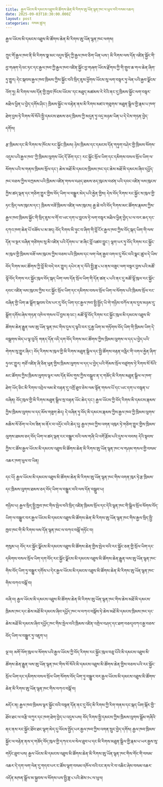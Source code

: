 ```yaml
---
title: རྒྱལ་ཡོངས་མི་དམངས་འཐུས་མི་ཚོགས་ཆེན་མི་རིགས་ཨུ་ཡོན་ལྷན་ཁང་ལ་ཕུལ་བའི་བསམ་འཆར།
date: 2025-09-03T18:30:00.000Z
layout: post
categories: བསམ་ཚུལ།
---
```


རྒྱལ་ཡོངས་མི་དམངས་འཐུས་མི་ཚོགས་ཆེན་མི་རིགས་ཨུ་ཡོན་ལྷན་ཁང་ལགས། 

ཀྲུང་གོ་རྒྱལ་ཁབ་ནི་མི་རིགས་སྣ་མང་འདུས་སྡོད་ཀྱི་རྒྱལ་ཁབ་ཅིག་ཡིན་པས་། མི་རིགས་ལས་དོན་འཛིན་སྐྱོང་གི་བྱ་གཞག་དེའང་ཏང་དང་རྒྱལ་ཁབ་ཀྱི་རྒྱལ་ཁབ་འཛིན་སྐྱོང་བྱ་གཞག་ཡོངས་རྫོགས་ཀྱི་གི་གྲུབ་ཆ་གལ་ཆེན་ཞིག་ཏུ་གྱུར། དེང་སྐབས་རྒྱལ་ཁབ་ཁྲིམས་ཀྱིས་སྐྱོང་བའི་སྲིད་ཇུས་ཕྱོགས་ཡོངས་སུ་ལག་བསྟར་ཏུ་ལེན་པའི་རྒྱབ་ལྗོངས་འོག་ཏུ། མི་རིགས་ལས་དོན་གྱི་ཁྱབ་ཁོངས་ཡོངས་་དང་མཐུད་མཚམས་རེ་རེའི་ནང་དུ་ཁྲིམས་སྐྱོང་ལག་བསྟར་མཐིལ་ཕྱིན་པ་བྱེད་དགོས་ཤིང་། ཁྲིམས་སྐྱོང་ལ་བརྟེན་ནས་མི་རིགས་མཛའ་གཅུགས་་མཐུན་སྒྲིལ་གྱི་རྣམ་པ་ཁག་ཐེག་བྱས་ཏེ་རིགས་སོ་སོའི་སྤྱི་དམངས་ཐམས་ཅད་ཁྲིམས་ཀྱི་མདུན་ཏུ་འདྲ་མཉམ་ཡིན་པ་དེ་ངེས་གཏན་བྱེད་དགོས། 

རྩ་ཁྲིམས་དང་མི་རིགས་ས་ཁོངས་རང་སྐྱོང་ཁྲིམས། ཉེས་ཁྲིམས་དང་དམངས་དོན་གཏུག་བཤེར་གྱི་ཁྲིམས་སོགས་འདུས་པའི་རྒྱལ་ཁབ་་ཀྱི་ཁྲིམས་ལུགས་ཡོད་དོ་ཅོག་དང་། རང་སྐྱོང་སྲོལ་ཡིག་དང་དམིགས་བསལ་སྲོལ་ཡིག་ལ་སོགས་པའི་ས་གནས་ཁྲིམས་སྲོལ་དང་། ཆེས་མཐོ་མི་དམངས་ཁྲིམས་ཁང་དང་ཆེས་མཐོ་མི་དམངས་ཞིབ་དཔྱོད་ཁང་བཅས་ཀྱིས་བཀྲམས་པའི་ཁྲིམས་འཛིན་གསལ་བཤད་ཐམས་ཅད་ཁུངས་བཙན་པའི་དབང་འཛིན་ལས་ཁུངས་ཀྱིས་ཚད་ལྡན་དང་གཅིག་གྱུར་གྱིས་བོད་ཡིག་ལ་བསྒྱུར་མེད་པའི་རྐྱེན་གྱིས། དེས་བོད་རིགས་རང་སྐྱོང་ས་ཁུལ་གྱི་ཏང་སྲིད་ལས་ཁུངས་དང་། ཁྲིམས་བཟོ་ཁྲིམས་འཛིན་ལས་ཁུངས། རྒྱ་ཆེ་བའི་བོད་རིགས་མང་ཚོགས་རྣམས་ཀྱིས་རྒྱལ་ཁབ་ཁྲིམས་སྐྱོང་གི་སྲིད་ཇུས་ལ་གོ་བ་ཡང་དག་པ་བླངས་ཏེ་ལག་བསྟར་མཐིལ་ཕྱིན་བྱེད་པ་ལ་བར་ཆད་དང་དཀའ་ཁག་ཆེན་པོ་བཟོས་པ་མ་ཟད། བོད་རིགས་མི་ཉུང་བ་ཞིག་གི་བློ་ངོར་རྒྱལ་ཁབ་ཀྱིས་བོད་སྐད་ཡིག་གི་ལས་དོན་ལ་སྔར་བཞིན་གཙིགས་སུ་མི་འཛིན་པའི་དོགས་པ་་ཟ་ཞིང་བློ་འཚབ་བྱུང་། ལྷག་པར་ཏུ་བོད་རིགས་རང་སྐྱོང་ས་ཁུལ་གྱི་ཁྲིམས་བཟོ་ལས་ཁུངས་ཀྱིས་བཅས་པའི་ཁྲིམས་དང་ལག་ལེན་རྒྱབ་འགལ་དུ་སོང་བའི་སྣང་ཚུལ་དེ་ཡིས་བོད་རིགས་མང་ཚོགས་ཀྱི་བློ་མི་བདེ་བར་གྱུར། དཔེར་ན་ད་ལོའི་སྤྱི་ཟླ་༨་པ་ནས་བཟུང་ལག་བསྟར་བྱས་པའི་མཚོ་ལྷོ་བོད་རིགས་རང་སྐྱོང་ཁུལ་བོད་སྐད་ཡིག་ལས་དོན་སྲོལ་ཡིག་གི་དོན་ཚན་༨་པའི་ནང་དུ་མཚོ་ལྷོ་ཁུལ་རང་སྐྱོང་དབང་འཛིན་ལས་ཁུངས་ཀྱིས་རང་སྐྱོང་སྲོལ་ཡིག་དང་དམིགས་བསལ་སྲོལ་ཡིག་ལ་སོགས་པའི་ཁྲིམས་སྲོལ་རང་བཞིན་གྱི་ཡིག་ཆ་སྒྲོག་སྐབས་ངེས་པར་དུ་བོད་ཡིག་དང་རྒྱལ་ཁབ་སྤྱི་སྤྱོད་ཡི་གེ་གཉིས་བཀོལ་ནས་དུས་མཉམ་དུ་སྒྲོག་དགོས་ཞེས་གཏན་འཁེལ་གསལ་པོ་བྱས་ནའང་། མཚོ་ལྷོ་བོད་རིགས་རང་སྐྱོང་ཁུལ་མི་དམངས་འཐུས་མི་ཚོགས་ཆེན་རྒྱུན་ལས་ཨུ་ཡོན་ལྷན་ཁང་གིས་དུས་ད་ལྟའི་བར་དུ་རྒྱ་ཡིག་མ་གཏོགས་བོད་ཡིག་གི་ཁྲིམས་ཡིག་དེ་བསྒྲགས་མེད་པ་ལྟ་བུའོ། གནད་དོན་འདི་དག་བོད་རིགས་མང་ཚོགས་ཀྱིས་ཁྲིམས་ལུགས་ལ་དད་པ་བྱེད་པའི་གེགས་སུ་གྱུར་ཞིང་། བོད་རིགས་ས་ཁུལ་གྱི་མི་རིགས་མཐུན་སྒྲིལ་དང་སྤྱི་ཚོགས་བརྟན་བརླིང་གི་འགལ་རྐྱེན་ཞིག་ཏུའང་གྱུར། གཙོ་འཛིན་ཞི་ཅིན་ཕུན་གྱིས་ཁྲིམས་ལུགས་ལ་དད་པ་བྱེད་པའི་གོམས་སྲོལ་བཙུགས་ཏེ་རིགས་སོ་སོའི་མང་ཚོགས་ཀྱིས་ཁྲིམས་ལུགས་ལྟར་ལས་དོན་མོས་གུས་ཀྱིས་བསྒྲུབ་ན་ད་གཟོད་མི་རིགས་མཐུན་སྒྲིལ་ལ་ཁག་ཐེག་ཡོད་ཅིང་མི་རིགས་འབྲེལ་ལམ་ཇེ་བརྟན་དུ་འགྲོ་ཐུབ་ཅེས་ལམ་སྟོན་གསལ་པོ་དང་ཡང་དག་པ་བསྟན་པ་བཞིན། བོད་ཁུལ་གྱི་མི་རིགས་མཐུན་སྒྲིལ་སྲ་བརྟན་ཡོང་ཆེད་དང་། རྒྱལ་ཡོངས་ཀྱི་བོད་རིགས་མི་དམངས་རྣམས་ཀྱིས་ཁྲིམས་ལུགས་ལ་དད་མོས་གཟུག་ཆེད། དེ་བཞིན་ཏུ་བོད་མི་དམངས་རྣམས་ཀྱིས་རྒྱལ་ཁབ་ཀྱི་ཁྲིམས་ལུགས་མཆིས་སོ་ཅོག་ལ་ངེས་ཟིན་མ་ནོར་བ་འདྲོང་བའི་ཆེད་དུ། རྒྱལ་ཁབ་ཀྱིས་འགན་འཁུར་ཏེ་གཅིག་གྱུར་གྱིས་ཁྲིམས་ལུགས་ཐམས་ཅད་བོད་ཡིག་ལ་ཚད་ལྡན་ངང་བསྒྱུར་བའི་ལས་གཞི་ཡི་འགོ་རྩོམ་པའི་དུས་ལ་བབས། དེའི་སྟབས་ཀྱིས་ང་ཚོས་རྒྱལ་ཡོངས་མི་དམངས་འཐུས་མི་ཚོགས་ཆེན་མི་རིགས་ཨུ་ཡོན་ལྷན་ཁང་ལ་གཤམ་གསལ་གྱི་བསམ་འཆར་ཁག་ཕུལ་བ་ཡིན། 

དང་པོ། རྒྱལ་ཡོངས་མི་དམངས་འཐུས་མི་ཚོགས་ཆེན་མི་རིགས་ཨུ་ཡོན་ལྷན་ཁང་གིས་འགན་ཁུར་ཏེ་རྩ་ཁྲིམས་དང་ཁྲིམས་ལུགས་ཐམས་ཅད་བོད་ཡིག་ལ་བསྒྱུར་བའི་ལས་དོན་བསྒྲུབ་པ།

གཉིས་པ། རྒྱལ་སྲིད་སྤྱི་ཁྱབ་ཁང་གིས་སྤེལ་བའི་སྲིད་འཛིན་ཁྲིམས་སྲོལ་དང་དེའི་ལྷན་ཁང་གི་སྒྲིལ་སྲོལ་སོགས་བོད་ཡིག་ལ་བསྒྱུར་བར་རྒྱལ་ཡོངས་མི་དམངས་འཐུས་མི་ཚོགས་ཆེན་མི་རིགས་ཨུ་ཡོན་ལྷན་ཁང་གིས་རྒྱལ་སྲིད་སྤྱི་ཁྱབ་ཁང་གི་མི་རིགས་ལས་དོན་ལྷན་ཁང་ལ་བཀའ་བསྒོ་གཏོང་བ། 

གསུམ་པ། བོད་རང་སྐྱོང་ལྗོངས་མི་དམངས་འཐུས་མི་ཚོགས་ཆེན་གྱིས་སྤེལ་བའི་རང་སྐྱོང་ཅན་གྱི་སྲོལ་ཡིག་དང་དམིགས་བསལ་སྲོལ་ཡིག་དག་བོད་རང་སྐྱོང་ལྗོངས་མི་དམངས་འཐུས་མི་ཚོགས་ཆེན་རྒྱུན་ལས་ཨུ་ཡོན་ལྷན་ཁང་གིས་བོད་ཡིག་ཏུ་བསྒྱུར་དགོས་པ་དེར་རྒྱལ་ཡོངས་མི་དམངས་འཐུས་མི་ཚོགས་ཆེན་མི་རིགས་ཨུ་ཡོན་ལྷན་ཁང་གིས་བཀའ་བསྒོ་བ། 

བཞི་བ། རྒྱལ་ཡོངས་མི་དམངས་འཐུས་མི་ཚོགས་ཆེན་མི་རིགས་ཨུ་ཡོན་ལྷན་ཁང་གིས་ཆེས་མཐོ་མི་དམངས་ཁྲིམས་ཁང་དང་ཆེས་མཐོ་མི་དམངས་ཞིབ་དཔྱོད་ཁང་ལ་བཀའ་བསྒོས་ཏེ་ཆེས་མཐོ་མི་དམངས་ཁྲིམས་ཁང་དང་ཆེས་མཐོ་མི་དམངས་ཞིབ་དཔྱོད་ཁང་གིས་སྤེལ་བའི་ཁྲིམས་འཛིན་འགྲེལ་བཤད་དང་ཐག་བཅད།བཀའ་རྒྱ་བཅས་བོད་ཡིག་ལ་བསྒྱུར་ཏུ་འཇུག་པ། 

ལྔ་བ། མགོ་ལོག་ཁུལ་ལ་སོགས་པའི་རྒྱལ་ཡོངས་ཀྱི་བོད་རིགས་རང་སྐྱོང་ཁུལ་བཅུ་པོའི་མི་དམངས་འཐུས་མི་ཚོགས་ཆེན་རྒྱུན་ལས་ཨུ་ཡོན་ལྷན་ཁང་གིས་སོ་སོའི་མི་དམངས་འཐུས་མི་ཚོགས་ཆེན་གྱིས་བཅས་པའི་རང་སྐྱོང་སྲོལ་ཡིག་དང་དམིགས་བསལ་སྲོལ་ཡིག་སོགས་བོད་ཡིག་ཏུ་བསྒྱུར་བར་རྒྱལ་ཡོངས་མི་དམངས་འཐུས་མི་ཚོགས་ཆེན་མི་རིགས་ཨུ་ཡོན་ལྷན་ཁང་གིས་བཀའ་བསྒོ་བ། 

མདོར་ན། རྒྱལ་ཁབ་ཁྲིམས་ལྟར་སྐྱོང་བའི་བསྟན་དོན་ནང་དུ་བོད་མི་རིགས་ཀྱི་རིག་གནས་དང་སྐད་ཡིག་སྐོར་གྱི་་ཐོབ་ཐང་ལ་བརྩི་བཀུར་དང་ཁག་ཐེག་བྱེད་པ་འདུས་པས། བོད་རིགས་སྤྱི་དམངས་ཀྱིས་ཁྲིམས་ལུགས་སྒྲོམ་གཞིའི་ནང་ནས་རང་སྐྱོང་ཐོབ་ཐང་ལྷག་མེད་དུ་ལོངས་སྤྱོད་པར་རྒྱལ་ཁབ་ཀྱིས་འགན་སྲུང་བྱེད་དགོས། རྒྱལ་ཁབ་ཁྲིམས་སྐྱོང་ལ་བརྟེན་ནས་ད་གཟོད་བོད་ཁུལ་གྱི་དཀའ་ངལ་སེལ་ཐུབ་པ་དང་མི་རིགས་མཐུན་སྒྲིལ་གྱི་རྣམ་པ་ཡར་རྒྱས་སུ་གཏོང་ཐུབ་པས། རྒྱལ་ཡོངས་མི་དམངས་འཐུས་མི་ཚོགས་ཆེན་མི་རིགས་ཨུ་ཡོན་ལྷན་ཁང་གིས་གོང་གི་བསམ་འཆར་དེ་དག་ལག་ལེན་དུ་གདབ་པར་ང་ཚོས་ལྷག་བསམ་འཁོལ་བའི་ངང་ནས་རེ་བ་འཆིང་ཞེས་བསམ་འཆར་འདོན་མཁན་སྒྲོལ་མ་སྐྱབས་ལ་སོགས་པས་སྤྱི་ཟླ་༨་པའི་ཚེས་༡༨་ལ་ཕུལ། 
